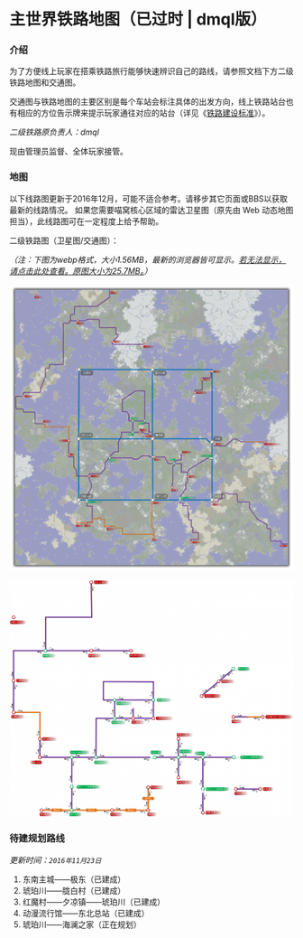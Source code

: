 # 主世界铁路地图（已过时 | dmql版）

### 介绍

为了方便线上玩家在搭乘铁路旅行能够快速辨识自己的路线，请参照文档下方二级铁路地图和交通图。

交通图与铁路地图的主要区别是每个车站会标注具体的出发方向，线上铁路站台也有相应的方位告示牌来提示玩家通往对应的站台（详见《[铁路建设标准](space/building/railway-construction-standard.md#_13-站牌规范)》）。

*二级铁路原负责人：dmql*

现由管理员监督、全体玩家接管。

### 地图

以下线路图更新于2016年12月，可能不适合参考。请移步其它页面或BBS以获取最新的线路情况。
如果您需要喵窝核心区域的雷达卫星图（原先由 Web 动态地图担当），此线路图可在一定程度上给予帮助。

二级铁路图（卫星图/交通图）：

*（注：下图为webp格式，大小1.56MB，最新的浏览器皆可显示。[若无法显示，请点击此处查看。原图大小为25.7MB。](https://silverwei.github.io/NyaaCatTraffic/)）*

![二级铁路图（卫星图/交通图）](../../assets/images/map-navi/map-overworld-rail-dmql.webp)

![二级铁路图（卫星图/交通图）](../../assets/images/map-navi/nyaacattraffic2.png)

### 待建规划路线

*更新时间：`2016年11月23日`*

1. 东南主城——极东（已建成）
2. 琥珀川——胧白村（已建成）
3. 红魔村——夕凉镇——琥珀川（已建成）
4. 动漫流行馆——东北总站（已建成）
5. 琥珀川——海澜之家（正在规划）
